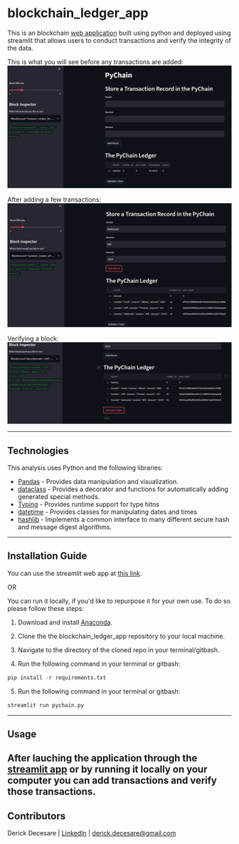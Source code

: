 # blockchain_ledger_app
This is an blockchain [web application]() built using python and deployed using streamlit that allows users to conduct transactions and verify the integrity of the data.

This is what you will see before any transactions are added:
![empty](Images/empty.png)

After adding a few transactions:
![3_tran](Images/3_tran.png)

Verifying a block:
![verify](Images/verify.png)

---

## Technologies

This analysis uses Python and the following libraries:
* [Pandas](https://pandas.pydata.org/) - Provides data manipulation and visualization.
* [dataclass](https://docs.python.org/3/library/dataclasses.html) - Provides a decorator and functions for automatically adding generated special methods.
* [Typing](https://docs.python.org/3/library/typing.html) - Provides runtime support for type hitns
* [datetime](https://docs.python.org/3/library/datetime.html) - Provides classes for manipulating dates and times
* [hashlib](https://docs.python.org/3/library/hashlib.html) - Implements a common interface to many different secure hash and message digest algorithms.
---

## Installation Guide

You can use the streamlit web app at [this link](). 

OR

You can run it locally, if you'd like to repurpose it for your own use. To do so please follow these steps:

1. Download and install [Anaconda](https://www.anaconda.com/products/distribution). 

2. Clone the the blockchain_ledger_app repository to your local machine.

3. Navigate to the directory of the cloned repo in your terminal/gitbash.

4. Run the following command in your terminal or gitbash:
```python
pip install -r requirements.txt
```

5. Run the following command in your terminal or gitbash:
```python
streamlit run pychain.py
```

---

## Usage

After lauching the application through the [streamlit app]() or by running it locally on your computer you can add transactions and verify those transactions.
---

## Contributors

Derick Decesare | [LinkedIn](https://www.linkedin.com/in/derickdecesare/) | derick.decesare@gmail.com

